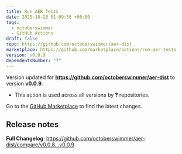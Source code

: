 ```yaml
---
title: Run AER Tests
date: 2025-10-28 01:09:56 +00:00
tags:
  - octoberswimmer
  - GitHub Actions
draft: false
repo: https://github.com/octoberswimmer/aer-dist
marketplace: https://github.com/marketplace/actions/run-aer-tests
version: v0.0.9
dependentsNumber: "?"
---
```



Version updated for **https://github.com/octoberswimmer/aer-dist** to version **v0.0.9**.
- This action is used across all versions by **?** repositories.

Go to the [GitHub Marketplace](https://github.com/marketplace/actions/run-aer-tests) to find the latest changes.

## Release notes

**Full Changelog**: https://github.com/octoberswimmer/aer-dist/compare/v0.0.8...v0.0.9
